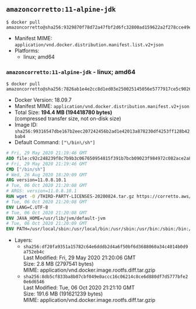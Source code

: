 ## `amazoncorretto:11-alpine-jdk`

```console
$ docker pull amazoncorretto@sha256:9329870f78d72a47fbf2d6fc32800ad159622a2f278cce49ed1923f5154e9db2
```

-	Manifest MIME: `application/vnd.docker.distribution.manifest.list.v2+json`
-	Platforms:
	-	linux; amd64

### `amazoncorretto:11-alpine-jdk` - linux; amd64

```console
$ docker pull amazoncorretto@sha256:7826ab1e4e2cc8d1ed03e250025145056e5777917ce5c90261a4bf0b4f875927
```

-	Docker Version: 18.09.7
-	Manifest MIME: `application/vnd.docker.distribution.manifest.v2+json`
-	Total Size: **194.4 MB (194418780 bytes)**  
	(compressed transfer size, not on-disk size)
-	Image ID: `sha256:99316547dbe167b2eec207242456b2ad1e42013a878230df4253ff128b42bab4`
-	Default Command: `["\/bin\/sh"]`

```dockerfile
# Fri, 29 May 2020 21:19:46 GMT
ADD file:c92c248239f8c7b9b3c067650954815f391b7bcb09023f984972c082ace2a8d0 in / 
# Fri, 29 May 2020 21:19:46 GMT
CMD ["/bin/sh"]
# Wed, 26 Aug 2020 18:20:09 GMT
ARG version=11.0.8.10.1
# Tue, 06 Oct 2020 21:20:08 GMT
# ARGS: version=11.0.8.10.1
RUN wget -O /THIRD-PARTY-LICENSES-20200824.tar.gz https://corretto.aws/downloads/resources/licenses/alpine/THIRD-PARTY-LICENSES-20200824.tar.gz &&     echo "82f3e50e71b2aee21321b2b33de372feed5befad6ef2196ddec92311bc09becb  /THIRD-PARTY-LICENSES-20200824.tar.gz" | sha256sum -c - &&     tar x -ovzf THIRD-PARTY-LICENSES-20200824.tar.gz &&     rm -rf THIRD-PARTY-LICENSES-20200824.tar.gz &&     wget -O /etc/apk/keys/amazoncorretto.rsa.pub https://apk.corretto.aws/amazoncorretto.rsa.pub &&     SHA_SUM="6cfdf08be09f32ca298e2d5bd4a359ee2b275765c09b56d514624bf831eafb91" &&     echo "${SHA_SUM}  /etc/apk/keys/amazoncorretto.rsa.pub" | sha256sum -c - &&     echo "https://apk.corretto.aws" >> /etc/apk/repositories &&     apk add --no-cache amazon-corretto-11=$version-r0
# Tue, 06 Oct 2020 21:20:08 GMT
ENV LANG=C.UTF-8
# Tue, 06 Oct 2020 21:20:08 GMT
ENV JAVA_HOME=/usr/lib/jvm/default-jvm
# Tue, 06 Oct 2020 21:20:09 GMT
ENV PATH=/usr/local/sbin:/usr/local/bin:/usr/sbin:/usr/bin:/sbin:/bin:/usr/lib/jvm/default-jvm/bin
```

-	Layers:
	-	`sha256:df20fa9351a15782c64e6dddb2d4a6f50bf6d3688060a34c4014b0d9a752eb4c`  
		Last Modified: Fri, 29 May 2020 21:20:06 GMT  
		Size: 2.8 MB (2797541 bytes)  
		MIME: application/vnd.docker.image.rootfs.diff.tar.gzip
	-	`sha256:8db5cf833ba8b07cbf049e0accc16c06214c8ce6d880df7d5777bfe20e6d6546`  
		Last Modified: Tue, 06 Oct 2020 21:21:10 GMT  
		Size: 191.6 MB (191621239 bytes)  
		MIME: application/vnd.docker.image.rootfs.diff.tar.gzip
